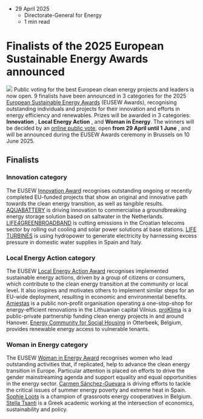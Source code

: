 * 29 April 2025
  * Directorate-General for Energy
  * 1 min read


# Finalists of the 2025 European Sustainable Energy Awards announced
![](https://energy.ec.europa.eu/sites/default/files/styles/oe_theme_medium_no_crop/public/2025-04/EUSEW%20Awards%202025_Blogpost.jpg?itok=tB_lHlmf)
Public voting for the best European clean energy projects and leaders is now open.
9 finalists have been announced in 3 categories for the 2025 [European Sustainable Energy Awards](https://sustainable-energy-week.ec.europa.eu/awards_en) (EUSEW Awards), recognising outstanding individuals and projects for their innovation and efforts in energy efficiency and renewables. Prizes will be awarded in 3 categories: **Innovation** , **Local Energy Action** , and **Woman in Energy**. 
The winners will be decided by an [online public vote](https://interactive.eusew.eu/awards/), open **from 29 April until 1 June** , and will be announced during the EUSEW Awards ceremony in Brussels on 10 June 2025.
## Finalists
### Innovation category
The EUSEW [Innovation Award](https://interactive.eusew.eu/awards#innovation) recognises outstanding ongoing or recently completed EU-funded projects that show an original and innovative path towards the clean energy transition, as well as tangible results.
[AQUABATTERY](https://interactive.eusew.eu/awards/innovation/aquabattery) is driving innovation to commercialise a groundbreaking energy storage solution based on saltwater in the Netherlands. 
[LIFE4GREENBROADBAND](https://interactive.eusew.eu/awards/innovation/life4greenbroadband) is cutting emissions in the Croatian telecoms sector by rolling out cooling and solar power solutions at base stations.
[LIFE TURBINES](https://interactive.eusew.eu/awards/innovation/life-turbines) is using hydropower to generate electricity by harnessing excess pressure in domestic water supplies in Spain and Italy.
### Local Energy Action category
The EUSEW [Local Energy Action Award](https://interactive.eusew.eu/awards#local-energy-action) recognises implemented sustainable energy actions, driven by a group of citizens or consumers, which contribute to the clean energy transition at the community or local level. It also inspires and motivates others to implement similar steps for an EU-wide deployment, resulting in economic and environmental benefits.
[Amiestas](https://interactive.eusew.eu/awards/local-energy-action/amiestas) is a public non-profit organisation operating a one-stop-shop for energy-efficient renovations in the Lithuanian capital Vilnius. 
[proKlima](https://interactive.eusew.eu/awards/local-energy-action/proklima) is a public-private partnership funding clean energy projects in and around Hanover.
[Energy Community for Social Housing](https://interactive.eusew.eu/awards/local-energy-action/otterbeek) in Otterbeek, Belgium, provides renewable energy access to vulnerable tenants.
### Woman in Energy category
The EUSEW [Woman in Energy Award](https://interactive.eusew.eu/awards#woman-in-energy) recognises women who lead outstanding activities that, if replicated, help to advance the clean energy transition in Europe. Particular attention is placed on efforts to drive the gender mainstreaming agenda and support equality and equal opportunities in the energy sector.
[Carmen Sánchez-Guevara](https://interactive.eusew.eu/awards/woman-in-energy/carmen-sanchez-guevara) is driving efforts to tackle the critical issues of summer energy poverty and extreme heat in Spain. 
[Sophie Loots](https://interactive.eusew.eu/awards/woman-in-energy/sophie-loots) is a champion of grassroots energy cooperatives in Belgium.
[Stella Tsanti](https://interactive.eusew.eu/awards/woman-in-energy/stella-tsanti) is a Greek academic working at the intersection of economics, sustainability and policy.